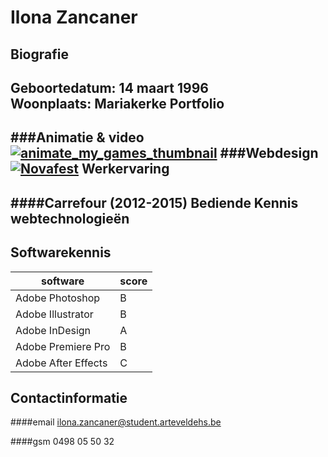 Ilona Zancaner 
==============
Biografie
---------
**Geboortedatum:** 14 maart 1996  
**Woonplaats:** Mariakerke
Portfolio
---------
###Animatie & video
[![animate_my_games_thumbnail](http://puu.sh/kpTo9/85df52d9b8.jpg)](https://vimeo.com/129289270 "Animate my games")
###Webdesign
[![Novafest](http://puu.sh/kpTTT/0a8b54f895.jpg)](http://www.arteveldehogeschool.be/campusGDM/studenten_201415/ilonzanc/webdesign2/imaginaryfest/site/index.html)
Werkervaring
------------
####Carrefour (2012-2015)
Bediende
Kennis webtechnologieën
-----------------------
Softwarekennis
--------------
|software|score|
|---------------|----|
|Adobe Photoshop|B|
|Adobe Illustrator|B|
|Adobe InDesign|A|
|Adobe Premiere Pro|B|
|Adobe After Effects|C|

Contactinformatie
-----------------
####email
<ilona.zancaner@student.arteveldehs.be>

####gsm
0498 05 50 32